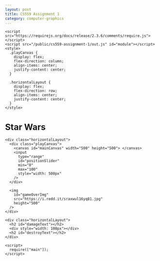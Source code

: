 ```yaml
---
layout: post
title: CS559 Assignment 1
category: computer-graphics
---
```


<html>
  <head>
    <title>Fangjun Zhou CS559 Homework 1</title>

    <script src="https://requirejs.org/docs/release/2.3.6/comments/require.js"></script>
    <script src="/public/cs559-assignment-1/out.js" id="module"></script>
    <style>
      .playCanvas {
        display: flex;
        flex-direction: column;
        align-items: center;
        justify-content: center;
      }

      .horizontalLayout {
        display: flex;
        flex-direction: row;
        align-items: center;
        justify-content: center;
      }
    </style>

  </head>
  <body>
    <div class="horizontalLayout">
      <h1 id="gameOverText">Star Wars</h1>
    </div>

    <div class="horizontalLayout">
      <div class="playCanvas">
        <canvas id="mainCanvas" width="500" height="500"> </canvas>
        <input
          type="range"
          id="positionSlider"
          min="0"
          max="100"
          style="width: 500px"
        />
      </div>

      <img
        id="gameOverImg"
        src="https://i.redd.it/sraxwul16yq81.jpg"
        height="500"
      />
    </div>

    <div class="horizontalLayout">
      <h2 id="damageText"></h2>
      <div style="width: 100px"></div>
      <h2 id="destroyText"></h2>
    </div>

    <script>
      require(["main"]);
    </script>

  </body>
</html>
